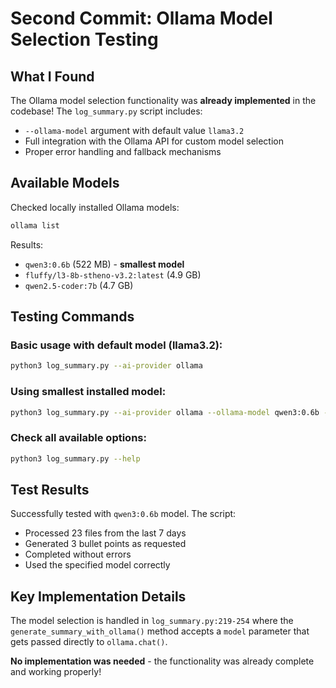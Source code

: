 # Second Commit: Ollama Model Selection Testing

## What I Found

The Ollama model selection functionality was **already implemented** in the codebase! The `log_summary.py` script includes:

- `--ollama-model` argument with default value `llama3.2`
- Full integration with the Ollama API for custom model selection
- Proper error handling and fallback mechanisms

## Available Models

Checked locally installed Ollama models:

```bash
ollama list
```

Results:
- `qwen3:0.6b` (522 MB) - **smallest model**
- `fluffy/l3-8b-stheno-v3.2:latest` (4.9 GB)
- `qwen2.5-coder:7b` (4.7 GB)

## Testing Commands

### Basic usage with default model (llama3.2):
```bash
python3 log_summary.py --ai-provider ollama
```

### Using smallest installed model:
```bash
python3 log_summary.py --ai-provider ollama --ollama-model qwen3:0.6b --bullets 3
```

### Check all available options:
```bash
python3 log_summary.py --help
```

## Test Results

Successfully tested with `qwen3:0.6b` model. The script:
- Processed 23 files from the last 7 days
- Generated 3 bullet points as requested
- Completed without errors
- Used the specified model correctly

## Key Implementation Details

The model selection is handled in `log_summary.py:219-254` where the `generate_summary_with_ollama()` method accepts a `model` parameter that gets passed directly to `ollama.chat()`.

**No implementation was needed** - the functionality was already complete and working properly!